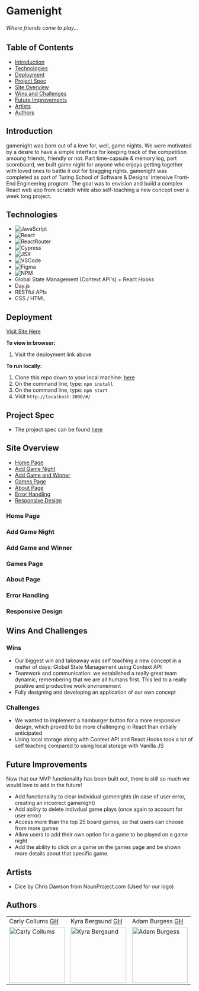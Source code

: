 # Gamenight

###### Where friends come to play...

## Table of Contents
  - [Introduction](#Introduction)  
  - [Technologies](#Technologies)
  - [Deployment](#Deployment)
  - [Project Spec](#Project-Spec)
  - [Site Overview](#Site-Overview)
  - [Wins and Challenges](#Wins-And-Challenges)
  - [Future Improvements](#Future-Improvements)
  - [Artists](#Artists)
  - [Authors](#Authors)

## Introduction 

gamenight was born out of a love for, well, game nights. We were motivated by a desire to have a simple interface for keeping track of the competition amoung friends, friendly or not. Part time-capsule & memory log, part scoreboard, we built game night for anyone who enjoys getting together with loved ones to battle it out for bragging rights.
gamenight was completed as part of Turing School of Software & Designs’ intensive Front-End Engineering program. The goal was to envision and build a complex React web app from scratch while also self-teaching a new concept over a week long project.

## Technologies
  - ![JavaScript](https://img.shields.io/badge/javascript-%23323330.svg?style=for-the-badge&logo=javascript&logoColor=%23F7DF1E)
  - ![React](https://img.shields.io/badge/react-%2320232a.svg?style=for-the-badge&logo=react&logoColor=%2361DAFB)
  - ![ReactRouter](https://img.shields.io/badge/-React%20Router-211f20?logo=react-router&logoColor=61DAFB&style=for-the-badge)
  - ![Cypress](https://img.shields.io/badge/-cypress-black?logo=cypress&logoColor=white&style=for-the-badge)
  - ![JSX](https://img.shields.io/badge/-jsx-302f2f?logo=javascript&logoColor=9428cb&style=for-the-badge)
  - ![VSCode](https://img.shields.io/badge/-VSCode-2C2C32?logo=visual-studio-code&logoColor=007ACC&style=for-the-badge)
  - ![Figma](https://img.shields.io/badge/figma-%23F24E1E.svg?style=for-the-badge&logo=figma&logoColor=white)
  - ![NPM](https://img.shields.io/badge/NPM-%23000000.svg?style=for-the-badge&logo=npm&logoColor=white)
  - Global State Management (Context API's) + React Hooks 
  - Day.js
  - RESTful APIs
  - CSS / HTML

## Deployment

[Visit Site Here](https://ccollums.github.io/gamenight/)

**To view in browser:**
1. Visit the deployment link above 

**To run locally:**
1. Clone this repo down to your local machine: [here](https://github.com/ccollums/gamenight)
2. On the command line, type: `npm install`
3. On the command line, type: `npm start`
4. Visit `http://localhost:3000/#/`

   
## Project Spec
   - The project spec can be found [here](https://frontend.turing.edu/projects/module-3/stretch.html)
 
## Site Overview 

- [Home Page](#Home-Page)
- [Add Game Night](#Add-Game-Night)
- [Add Game and Winner](#Add-Game-And-Winner)
- [Games Page](#Games-Page)
- [About Page](#About-Page)
- [Error Handling](#Error-Handling)
- [Responsive Design](#Responsive-Design)

### Home Page 



### Add Game Night 



### Add Game and Winner 



### Games Page 



### About Page 



### Error Handling 


### Responsive Design 
  
  
## Wins And Challenges 

### Wins

- Our biggest win and takeaway was self teaching a new concept in a matter of days: Global State Management using Context API 
- Teamwork and communication: we established a really great team dynamic, remembering that we are all humans first. This led to a really positive and productive work environement
- Fully designing and developing an application of our own concept

### Challenges 

- We wanted to implement a hamburger button for a more responsive design, which proved to be more challenging in React than initially anticipated 
- Using local storage along with Context API and React Hooks took a bit of self teaching compared to using local storage with Vanilla JS
  
## Future Improvements
Now that our MVP functionality has been built out, there is still so much we would love to add in the future! 

- Add functionality to clear individual gamenights (in case of user error, creating an incorrect gamenight) 
- Add ability to delete indivdual game plays (once again to account for user error)
- Access more than the top 25 board games, so that users can choose from more games
- Allow users to add their own option for a game to be played on a game night 
- Add the ability to click on a game on the games page and be shown more details about that specific game.  

## Artists

- Dice by Chris Dawson from NounProject.com (Used for our logo)

## Authors 

<table>
    <tr>
        <td> Carly Collums <a href="https://github.com/ccollums">GH</td>
        <td> Kyra Bergsund <a href="https://github.com/kbergsund">GH</td>
        <td> Adam Burgess <a href="https://github.com/aburg15">GH</td>
    </tr>
<td><img src="https://avatars.githubusercontent.com/u/86894344?v=4" alt="Carly Collums"
 width="150" height="auto" /></td>
 <td><img src="https://avatars.githubusercontent.com/u/49960644?v=4" alt="Kyra Bergsund"
 width="150" height="auto" /></td>
 <td><img src="https://avatars.githubusercontent.com/u/77649894?v=4" alt="Adam Burgess"
 width="150" height="auto" /></td>
</table>
  
